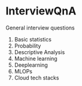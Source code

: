 # InterviewQnA

General interview questions

1. Basic statistics
2. Probability
3. Descriptive Analysis
4. Machine learning
5. Deeplearning
6. MLOPs
7. Cloud tech stacks
